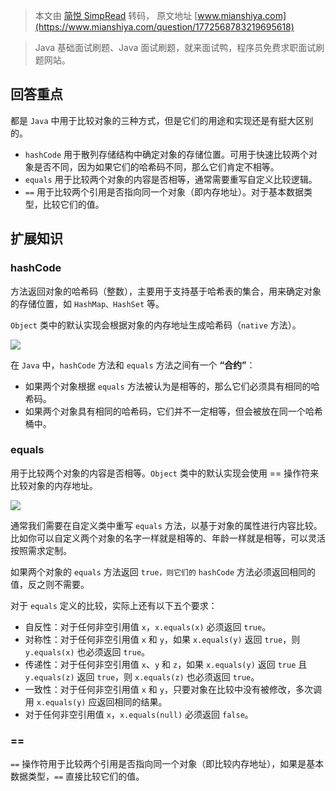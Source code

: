 > 本文由 [简悦 SimpRead](http://ksria.com/simpread/) 转码， 原文地址 [www.mianshiya.com](https://www.mianshiya.com/question/1772568783219695618)

> Java 基础面试刷题、Java 面试刷题，就来面试鸭，程序员免费求职面试刷题网站。

回答重点
----

都是 `Java` 中用于比较对象的三种方式，但是它们的用途和实现还是有挺大区别的。

*   `hashCode` 用于散列存储结构中确定对象的存储位置。可用于快速比较两个对象是否不同，因为如果它们的哈希码不同，那么它们肯定不相等。
*   `equals` 用于比较两个对象的内容是否相等，通常需要重写自定义比较逻辑。
*   `==` 用于比较两个引用是否指向同一个对象（即内存地址）。对于基本数据类型，比较它们的值。

扩展知识
----

### hashCode

方法返回对象的哈希码（整数），主要用于支持基于哈希表的集合，用来确定对象的存储位置，如 `HashMap、HashSet` 等。

`Object` 类中的默认实现会根据对象的内存地址生成哈希码（`native` 方法）。

![](https://pic.code-nav.cn/mianshiya/question_picture/1772087337535152129/ag0G48da_image_mianshiya.png)

在 `Java` 中，`hashCode` 方法和 `equals` 方法之间有一个 **“合约”**：

*   如果两个对象根据 `equals` 方法被认为是相等的，那么它们必须具有相同的哈希码。
*   如果两个对象具有相同的哈希码，它们并不一定相等，但会被放在同一个哈希桶中。

### equals

用于比较两个对象的内容是否相等。`Object` 类中的默认实现会使用 == 操作符来比较对象的内存地址。

![](https://pic.code-nav.cn/mianshiya/question_picture/1772087337535152129/epOMLaLx_image_mianshiya.png)

通常我们需要在自定义类中重写 `equals` 方法，以基于对象的属性进行内容比较。比如你可以自定义两个对象的名字一样就是相等的、年龄一样就是相等，可以灵活按照需求定制。

如果两个对象的 `equals` 方法返回 `true，则它们的` `hashCode` 方法必须返回相同的值，反之则不需要。

对于 `equals` 定义的比较，实际上还有以下五个要求：

*   自反性：对于任何非空引用值 `x`，`x.equals(x)` 必须返回 `true`。
*   对称性：对于任何非空引用值 `x` 和 `y`，如果 `x.equals(y)` 返回 `true`，则 `y.equals(x)` 也必须返回 `true`。
*   传递性：对于任何非空引用值 `x`、`y` 和 `z`，如果 `x.equals(y)` 返回 `true` 且 `y.equals(z)` 返回 `true`，则 `x.equals(z)` 也必须返回 `true`。
*   一致性：对于任何非空引用值 `x` 和 `y`，只要对象在比较中没有被修改，多次调用 `x.equals(y)` 应返回相同的结果。
*   对于任何非空引用值 `x`，`x.equals(null)` 必须返回 `false`。

### ==

`==` 操作符用于比较两个引用是否指向同一个对象（即比较内存地址），如果是基本数据类型，`==` 直接比较它们的值。